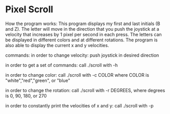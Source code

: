 # Pixel Scroll
How the program works:
This program displays my first and last initials (B and Z). 
The letter will move in the direction that you push the joystick at a velocity that increases by 1 pixel per second in each press. The letters can be displayed in different colors and at different rotations. 
The program is also able to display the current x and y velocities.

commands: 
in order to change velocity: push joystick in desired direction

in order to get a set of commands: call ./scroll with -h

in order to change color: call ./scroll with -c COLOR where COLOR is "white","red","green", or "blue"

in order to change the rotation: call ./scroll with -r DEGREES, where degrees is 0, 90, 180, or 270

in order to constantly print the velocities of x and y: call ./scroll with -p
